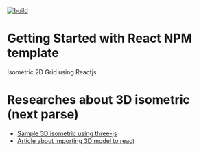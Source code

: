 [![build](https://github.com/kritb-blog/react-isometric-grid/actions/workflows/buid.yml/badge.svg)](https://github.com/kritb-blog/react-isometric-grid/actions/workflows/buid.yml)

# Getting Started with React NPM template

Isometric 2D Grid using Reactjs

# Researches about 3D isometric (next parse)

-   [Sample 3D isometric using three-js](https://codesandbox.io/s/42glz0?file=/src/App.js)
-   [Article about importing 3D model to react](https://dev.to/nourdinedev/how-to-use-threejs-and-react-to-render-a-3d-model-of-your-self-4kkf)

